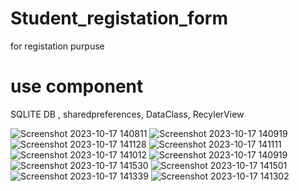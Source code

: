 # Student_registation_form
for registation purpuse

# use component

SQLITE DB , sharedpreferences, DataClass, RecylerView


![Screenshot 2023-10-17 140811](https://github.com/ajaymaurya07/Student_registation_form/assets/140266310/ecc3b690-4e65-4055-a488-b4456193b628)
![Screenshot 2023-10-17 140919](https://github.com/ajaymaurya07/Student_registation_form/assets/140266310/2e3687a2-6438-4981-b190-80cd4f2956cf)
![Screenshot 2023-10-17 141128](https://github.com/ajaymaurya07/Student_registation_form/assets/140266310/f848045b-7b55-4677-a51e-3891848fc93b)
![Screenshot 2023-10-17 141111](https://github.com/ajaymaurya07/Student_registation_form/assets/140266310/c1071274-2be3-4ff7-a023-3afbe6eb394f)
![Screenshot 2023-10-17 141012](https://github.com/ajaymaurya07/Student_registation_form/assets/140266310/55f89eec-1fcf-4897-b1e9-eb4cb9ba5492)
![Screenshot 2023-10-17 140919](https://github.com/ajaymaurya07/Student_registation_form/assets/140266310/aade3ec1-eec2-4a7a-aa0e-2fd9944a4f3c)
![Screenshot 2023-10-17 141530](https://github.com/ajaymaurya07/Student_registation_form/assets/140266310/75c20cf6-2bfe-4b81-9dff-b27f75752072)
![Screenshot 2023-10-17 141501](https://github.com/ajaymaurya07/Student_registation_form/assets/140266310/5baf9af2-1161-47f8-b949-efc29307945f)
![Screenshot 2023-10-17 141339](https://github.com/ajaymaurya07/Student_registation_form/assets/140266310/eb37775c-6017-489a-bae2-a2471d27bbe3)
![Screenshot 2023-10-17 141302](https://github.com/ajaymaurya07/Student_registation_form/assets/140266310/caca3937-c228-4d25-840d-899d606e2012)
